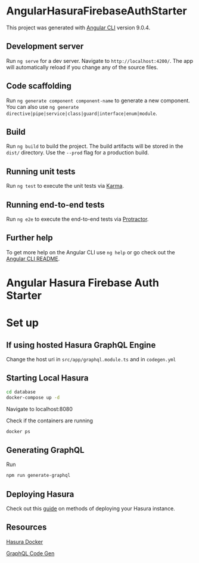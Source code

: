 # AngularHasuraFirebaseAuthStarter

This project was generated with [Angular CLI](https://github.com/angular/angular-cli) version 9.0.4.

## Development server

Run `ng serve` for a dev server. Navigate to `http://localhost:4200/`. The app will automatically reload if you change any of the source files.

## Code scaffolding

Run `ng generate component component-name` to generate a new component. You can also use `ng generate directive|pipe|service|class|guard|interface|enum|module`.

## Build

Run `ng build` to build the project. The build artifacts will be stored in the `dist/` directory. Use the `--prod` flag for a production build.

## Running unit tests

Run `ng test` to execute the unit tests via [Karma](https://karma-runner.github.io).

## Running end-to-end tests

Run `ng e2e` to execute the end-to-end tests via [Protractor](http://www.protractortest.org/).

## Further help

To get more help on the Angular CLI use `ng help` or go check out the [Angular CLI README](https://github.com/angular/angular-cli/blob/master/README.md).

# Angular Hasura Firebase Auth Starter


# Set up

## If using hosted Hasura GraphQL Engine
Change the host uri in `src/app/graphql.module.ts` and in `codegen.yml`

## Starting Local Hasura
```bash
cd database
docker-compose up -d
```
Navigate to localhost:8080

Check if the containers are running
```bash
docker ps
```

## Generating GraphQL

Run
```bash
npm run generate-graphql
```

## Deploying Hasura
Check out this [guide](https://hasura.io/docs/1.0/graphql/core/deployment/deployment-guides/index.html) on methods of deploying your Hasura instance.

## Resources
[Hasura Docker](https://github.com/hasura/graphql-engine/tree/stable/install-manifests)

[GraphQL Code Gen](https://graphql-code-generator.com/)


